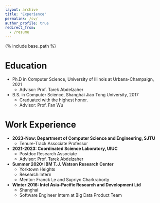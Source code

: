 ```yaml
---
layout: archive
title: "Experience"
permalink: /cv/
author_profile: true
redirect_from:
  - /resume
---
```


{% include base_path %}

Education
======
* Ph.D in Computer Science, University of Illinois at Urbana-Champaign, 2021
  * Advisor: Prof. Tarek Abdelzaher
* B.S. in Computer Science, Shanghai Jiao Tong University, 2017
  * Graduated with the highest honor.
  * Advisor: Prof. Fan Wu


Work Experience
======
* **2023-Now: Department of Computer Science and Engineering, SJTU**
  * Tenure-Track Associate Professor
* **2021-2023: Coordinated Science Laboratory, UIUC**
  * Postdoc Research Associate
  * Advisor: Prof. Tarek Abdelzaher
* **Summer 2020: IBM T.J. Watson Research Center**
  * Yorktown Heights
  * Research Intern 
  * Mentor: Franck Le and Supriyo Charkraborty
* **Winter 2016: Intel Asia-Pacific Research and Development Ltd**
  * Shanghai 
  * Software Engineer Intern at Big Data Product Team


